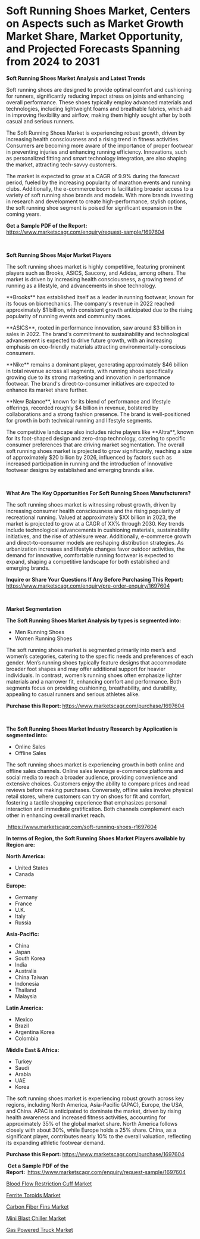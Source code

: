 <p><h1>Soft Running Shoes Market, Centers on Aspects such as Market Growth Market Share, Market Opportunity, and Projected Forecasts Spanning from 2024 to 2031</h1></p><p><strong>Soft Running Shoes Market Analysis and Latest Trends</strong></p>
<p><p>Soft running shoes are designed to provide optimal comfort and cushioning for runners, significantly reducing impact stress on joints and enhancing overall performance. These shoes typically employ advanced materials and technologies, including lightweight foams and breathable fabrics, which aid in improving flexibility and airflow, making them highly sought after by both casual and serious runners. </p><p>The Soft Running Shoes Market is experiencing robust growth, driven by increasing health consciousness and a rising trend in fitness activities. Consumers are becoming more aware of the importance of proper footwear in preventing injuries and enhancing running efficiency. Innovations, such as personalized fitting and smart technology integration, are also shaping the market, attracting tech-savvy customers.</p><p>The market is expected to grow at a CAGR of 9.9% during the forecast period, fueled by the increasing popularity of marathon events and running clubs. Additionally, the e-commerce boom is facilitating broader access to a variety of soft running shoe brands and models. With more brands investing in research and development to create high-performance, stylish options, the soft running shoe segment is poised for significant expansion in the coming years.</p></p>
<p><strong>Get a Sample PDF of the Report:&nbsp;</strong> <a href="https://www.marketscagr.com/enquiry/request-sample/1697604?utm_campaign=1848&utm_medium=2&utm_source=Github&utm_content=ia&utm_term=12122024&utm_id=soft-running-shoes">https://www.marketscagr.com/enquiry/request-sample/1697604</a></p>
<p>&nbsp;</p>
<p><strong>Soft Running Shoes Major Market Players</strong></p>
<p><p>The soft running shoes market is highly competitive, featuring prominent players such as Brooks, ASICS, Saucony, and Adidas, among others. The market is driven by increasing health consciousness, a growing trend of running as a lifestyle, and advancements in shoe technology.</p><p>**Brooks** has established itself as a leader in running footwear, known for its focus on biomechanics. The company's revenue in 2022 reached approximately $1 billion, with consistent growth anticipated due to the rising popularity of running events and community races.</p><p>**ASICS**, rooted in performance innovation, saw around $3 billion in sales in 2022. The brand's commitment to sustainability and technological advancement is expected to drive future growth, with an increasing emphasis on eco-friendly materials attracting environmentally-conscious consumers.</p><p>**Nike** remains a dominant player, generating approximately $46 billion in total revenue across all segments, with running shoes specifically growing due to its strong marketing and innovation in performance footwear. The brand's direct-to-consumer initiatives are expected to enhance its market share further.</p><p>**New Balance**, known for its blend of performance and lifestyle offerings, recorded roughly $4 billion in revenue, bolstered by collaborations and a strong fashion presence. The brand is well-positioned for growth in both technical running and lifestyle segments.</p><p>The competitive landscape also includes niche players like **Altra**, known for its foot-shaped design and zero-drop technology, catering to specific consumer preferences that are driving market segmentation. The overall soft running shoes market is projected to grow significantly, reaching a size of approximately $20 billion by 2026, influenced by factors such as increased participation in running and the introduction of innovative footwear designs by established and emerging brands alike.</p></p>
<p>&nbsp;</p>
<p><strong>What Are The Key Opportunities For Soft Running Shoes Manufacturers?</strong></p>
<p><p>The soft running shoes market is witnessing robust growth, driven by increasing consumer health consciousness and the rising popularity of recreational running. Valued at approximately $XX billion in 2023, the market is projected to grow at a CAGR of XX% through 2030. Key trends include technological advancements in cushioning materials, sustainability initiatives, and the rise of athleisure wear. Additionally, e-commerce growth and direct-to-consumer models are reshaping distribution strategies. As urbanization increases and lifestyle changes favor outdoor activities, the demand for innovative, comfortable running footwear is expected to expand, shaping a competitive landscape for both established and emerging brands.</p></p>
<p><strong>Inquire or Share Your Questions If Any Before Purchasing This Report:</strong> <a href="https://www.marketscagr.com/enquiry/pre-order-enquiry/1697604?utm_campaign=1848&utm_medium=2&utm_source=Github&utm_content=ia&utm_term=12122024&utm_id=soft-running-shoes">https://www.marketscagr.com/enquiry/pre-order-enquiry/1697604</a></p>
<p>&nbsp;</p>
<p><strong>Market Segmentation</strong></p>
<p><strong>The Soft Running Shoes Market Analysis by types is segmented into:</strong></p>
<p><ul><li>Men Running Shoes</li><li>Women Running Shoes</li></ul></p>
<p><p>The soft running shoes market is segmented primarily into men’s and women’s categories, catering to the specific needs and preferences of each gender. Men’s running shoes typically feature designs that accommodate broader foot shapes and may offer additional support for heavier individuals. In contrast, women’s running shoes often emphasize lighter materials and a narrower fit, enhancing comfort and performance. Both segments focus on providing cushioning, breathability, and durability, appealing to casual runners and serious athletes alike.</p></p>
<p><strong>Purchase this Report:&nbsp;</strong><a href="https://www.marketscagr.com/purchase/1697604?utm_campaign=1848&utm_medium=2&utm_source=Github&utm_content=ia&utm_term=12122024&utm_id=soft-running-shoes">https://www.marketscagr.com/purchase/1697604</a></p>
<p>&nbsp;</p>
<p><strong>The Soft Running Shoes Market Industry Research by Application is segmented into:</strong></p>
<p><ul><li>Online Sales</li><li>Offline Sales</li></ul></p>
<p><p>The soft running shoes market is experiencing growth in both online and offline sales channels. Online sales leverage e-commerce platforms and social media to reach a broader audience, providing convenience and extensive choices. Customers enjoy the ability to compare prices and read reviews before making purchases. Conversely, offline sales involve physical retail stores, where customers can try on shoes for fit and comfort, fostering a tactile shopping experience that emphasizes personal interaction and immediate gratification. Both channels complement each other in enhancing overall market reach.</p></p>
<p><a href="https://www.marketscagr.com/soft-running-shoes-r1697604?utm_campaign=1848&utm_medium=2&utm_source=Github&utm_content=ia&utm_term=12122024&utm_id=soft-running-shoes">&nbsp;https://www.marketscagr.com/soft-running-shoes-r1697604</a></p>
<p><strong>In terms of Region, the Soft Running Shoes Market Players available by Region are:</strong></p>
<p>
    <p> <strong> North America: </strong>
        <ul>
            <li>United States</li>
            <li>Canada</li>
        </ul>
        </p> 
    <p> <strong> Europe: </strong>
        <ul>
            <li>Germany</li>
            <li>France</li>
            <li>U.K.</li>
            <li>Italy</li>
            <li>Russia</li>
        </ul>
        </p> 
    <p> <strong> Asia-Pacific: </strong>
        <ul>
            <li>China</li>
            <li>Japan</li>
            <li>South Korea</li>
            <li>India</li>
            <li>Australia</li>
            <li>China Taiwan</li>
            <li>Indonesia</li>
            <li>Thailand</li>
            <li>Malaysia</li>
        </ul>
        </p> 
    <p> <strong> Latin America: </strong>
        <ul>
            <li>Mexico</li>
            <li>Brazil</li>
            <li>Argentina Korea</li>
            <li>Colombia</li>
        </ul>
        </p> 
    <p> <strong> Middle East & Africa: </strong>
        <ul>
            <li>Turkey</li>
            <li>Saudi</li>
            <li>Arabia</li>
            <li>UAE</li>
            <li>Korea</li>
        </ul>
    </p>
    </p>
<p><p>The soft running shoes market is experiencing robust growth across key regions, including North America, Asia-Pacific (APAC), Europe, the USA, and China. APAC is anticipated to dominate the market, driven by rising health awareness and increased fitness activities, accounting for approximately 35% of the global market share. North America follows closely with about 30%, while Europe holds a 25% share. China, as a significant player, contributes nearly 10% to the overall valuation, reflecting its expanding athletic footwear demand.</p></p>
<p><strong>Purchase this Report: </strong><a href="https://www.marketscagr.com/purchase/1697604?utm_campaign=1848&utm_medium=2&utm_source=Github&utm_content=ia&utm_term=12122024&utm_id=soft-running-shoes">https://www.marketscagr.com/purchase/1697604</a></p>
<p>&nbsp;<strong>Get a Sample PDF of the Report:&nbsp;&nbsp;</strong><a href="https://www.marketscagr.com/enquiry/request-sample/1697604?utm_campaign=1848&utm_medium=2&utm_source=Github&utm_content=ia&utm_term=12122024&utm_id=soft-running-shoes">https://www.marketscagr.com/enquiry/request-sample/1697604</a></p>
<p><strong></strong></p>
<p><p><a href="https://www.linkedin.com/pulse/blood-flow-restriction-cuff-market-revolution-2024-2031-trends-8x6af?utm_campaign=1848&utm_medium=2&utm_source=Github&utm_content=ia&utm_term=12122024&utm_id=soft-running-shoes">Blood Flow Restriction Cuff Market</a></p><p><a href="https://www.linkedin.com/pulse/p-factrackr-ho6he?utm_campaign=1848&utm_medium=2&utm_source=Github&utm_content=ia&utm_term=12122024&utm_id=soft-running-shoes">Ferrite Toroids Market</a></p><p><a href="https://www.linkedin.com/pulse/future-growth-carbon-fiber-fins-market-projected-57-cagr-from-la8uf?utm_campaign=1848&utm_medium=2&utm_source=Github&utm_content=ia&utm_term=12122024&utm_id=soft-running-shoes">Carbon Fiber Fins Market</a></p><p><a href="https://www.linkedin.com/pulse/mini-blast-chiller-market-dynamics-application-types-emerging-rv9nf?utm_campaign=1848&utm_medium=2&utm_source=Github&utm_content=ia&utm_term=12122024&utm_id=soft-running-shoes">Mini Blast Chiller Market</a></p><p><a href="https://www.linkedin.com/pulse/late-mark-research-ceirf?utm_campaign=1848&utm_medium=2&utm_source=Github&utm_content=ia&utm_term=12122024&utm_id=soft-running-shoes">Gas Powered Truck Market</a></p></p>